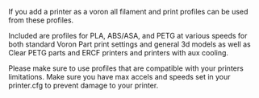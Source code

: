 If you add a printer as a voron all filament and print profiles can be used from these profiles.

Included are profiles for PLA, ABS/ASA, and PETG at various speeds for both standard Voron Part print settings and general 3d models as well as Clear PETG parts and ERCF printers and printers with aux cooling.

Please make sure to use profiles that are compatible with your printers limitations. Make sure you have max accels and speeds set in your printer.cfg to prevent damage to your printer.
